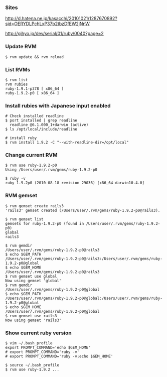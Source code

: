 ### Sites

<http://d.hatena.ne.jp/kasacchi/20101021/1287670892?sid=OERYDLPchLxP37b2tbzDfEW2jNnW>

<http://gihyo.jp/dev/serial/01/ruby/0040?page=2>

### Update RVM
    $ rvm update && rvm reload
    
    
### List RVMs
    $ rvm list
    rvm rubies
    ruby-1.9.1-p378 [ x86_64 ]
    ruby-1.9.2-p0 [ x86_64 ]

### Install rubies with Japanese input enabled
    # Check installed readline
    $ port installed | grep readline
      readline @6.1.000_1+darwin (active)
    $ ls /opt/local/include/readline

    # install ruby
    $ rvm install 1.9.2 -C "--with-readline-dir=/opt/local"
    
### Change current RVM
    $ rvm use ruby-1.9.2-p0
    Using /Users/user/.rvm/gems/ruby-1.9.2-p0
    
    $ ruby -v
    ruby 1.9.2p0 (2010-08-18 revision 29036) [x86_64-darwin10.4.0]
    
    
### RVM gemset
    
    $ rvm gemset create rails3
    'rails3' gemset created (/Users/user/.rvm/gems/ruby-1.9.2-p0@rails3).

    $ rvm gemset list
    gemsets for ruby-1.9.2-p0 (found in /Users/user/.rvm/gems/ruby-1.9.2-p0)
    global
    rails3

    $ rvm gemdir
    /Users/user/.rvm/gems/ruby-1.9.2-p0@rails3
    $ echo $GEM_PATH
    /Users/user/.rvm/gems/ruby-1.9.2-p0@rails3:/Users/user/.rvm/gems/ruby-1.9.2-p0@global
    $ echo $GEM_HOME
    /Users/user/.rvm/gems/ruby-1.9.2-p0@rails3
    $ rvm gemset use global
    Now using gemset 'global'
    $ rvm gemdir
    /Users/user/.rvm/gems/ruby-1.9.2-p0@global
    $ echo $GEM_PATH
    /Users/user/.rvm/gems/ruby-1.9.2-p0@global:/Users/user/.rvm/gems/ruby-1.9.2-p0@global
    $ echo $GEM_HOME
    /Users/user/.rvm/gems/ruby-1.9.2-p0@global
    $ rvm gemset use rails3
    Now using gemset 'rails3'

### Show current ruby version
    $ vim ~/.bash_profile
    export PROMPT_COMMAND='echo $GEM_HOME'
    # export PROMPT_COMMAND='ruby -v'
    # export PROMPT_COMMAND='ruby -v;echo $GEM_HOME'
    
    $ source ~/.bash_profile
    $ rvm use ruby-1.9.2 ...
    
    
    
    
